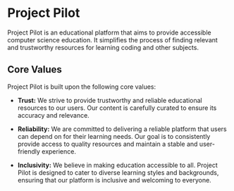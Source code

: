# Project Pilot

Project Pilot is an educational platform that aims to provide accessible computer science education. It simplifies the process of finding relevant and trustworthy resources for learning coding and other subjects.

## Core Values

Project Pilot is built upon the following core values:

- **Trust:** We strive to provide trustworthy and reliable educational resources to our users. Our content is carefully curated to ensure its accuracy and relevance.

- **Reliability:** We are committed to delivering a reliable platform that users can depend on for their learning needs. Our goal is to consistently provide access to quality resources and maintain a stable and user-friendly experience.

- **Inclusivity:** We believe in making education accessible to all. Project Pilot is designed to cater to diverse learning styles and backgrounds, ensuring that our platform is inclusive and welcoming to everyone.
